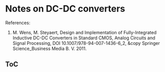 # Notes on DC-DC converters

References:
1. M. Wens, M. Steyaert, Design and Implementation of Fully-Integrated Inductive DC-DC Converters in Standard CMOS, Analog Circuits and Signal Processing, DOI 10.1007/978-94-007-1436-6_2, &copy Springer Science_Business Media B. V. 2011.

## ToC
